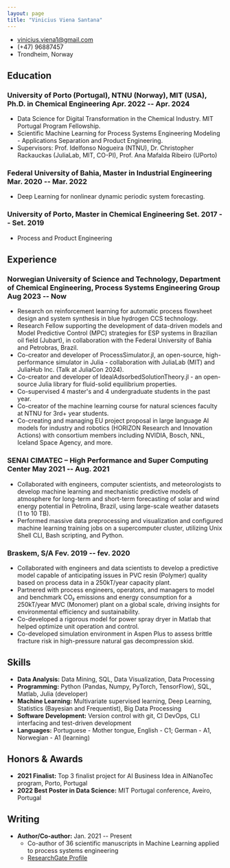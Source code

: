 ```yaml
---
layout: page  
title: "Vinicius Viena Santana"  
---
```


- <vinicius.viena1@gmail.com>  
- (+47) 96887457  
- Trondheim, Norway  

## Education

### <span>University of Porto (Portugal), NTNU (Norway), MIT (USA), Ph.D. in Chemical Engineering</span> <span>Apr. 2022 -- Apr. 2024</span>  
  - Data Science for Digital Transformation in the Chemical Industry. MIT Portugal Program Fellowship.
  - Scientific Machine Learning for Process Systems Engineering Modeling - Applications Separation and Product Engineering.
  - Supervisors: Prof. Idelfonso Nogueira (NTNU), Dr. Christopher Rackauckas (JuliaLab, MIT, CO-PI), Prof. Ana Mafalda Ribeiro (UPorto)

### <span>Federal University of Bahia, Master in Industrial Engineering</span> <span>Mar. 2020 -- Mar. 2022</span>  
  - Deep Learning for nonlinear dynamic periodic system forecasting.

### <span>University of Porto, Master in Chemical Engineering</span> <span>Set. 2017 -- Set. 2019</span>  
  - Process and Product Engineering

## Experience

### <span>Norwegian University of Science and Technology, Department of Chemical Engineering, Process Systems Engineering Group</span> <span>Aug 2023 -- Now</span>  
  - Research on reinforcement learning for automatic process flowsheet design and system synthesis in blue hydrogen CCS technology.
  - Research Fellow supporting the development of data-driven models and Model Predictive Control (MPC) strategies for ESP systems in Brazilian oil field (Jubart), in collaboration with the Federal University of Bahia and Petrobras, Brazil.
  - Co-creator and developer of ProcessSimulator.jl, an open-source, high-performance simulator in Julia - collaboration with JuliaLab (MIT) and JuliaHub Inc. (Talk at JuliaCon 2024).
  - Co-creator and developer of IdealAdsorbedSolutionTheory.jl - an open-source Julia library for fluid-solid equilibrium properties.
  - Co-supervised 4 master's and 4 undergraduate students in the past year.
  - Co-creator of the machine learning course for natural sciences faculty at NTNU for 3rd+ year students.
  - Co-creating and managing EU project proposal in large language AI models for industry and robotics (HORIZON Research and Innovation Actions) with consortium members including NVIDIA, Bosch, NNL, Iceland Space Agency, and more.

### <span>SENAI CIMATEC – High Performance and Super Computing Center</span> <span>May 2021 -- Aug. 2021</span>  
  - Collaborated with engineers, computer scientists, and meteorologists to develop machine learning and mechanistic predictive models of atmosphere for long-term and short-term forecasting of solar and wind energy potential in Petrolina, Brazil, using large-scale weather datasets (1 to 10 TB).
  - Performed massive data preprocessing and visualization and configured machine learning training jobs on a supercomputer cluster, utilizing Unix Shell CLI, Bash scripting, and Python.

### <span>Braskem, S/A</span> <span>Fev. 2019 -- fev. 2020</span>  
  - Collaborated with engineers and data scientists to develop a predictive model capable of anticipating issues in PVC resin (Polymer) quality based on process data in a 250kT/year capacity plant.
  - Partnered with process engineers, operators, and managers to model and benchmark CO₂ emissions and energy consumption for a 250kT/year MVC (Monomer) plant on a global scale, driving insights for environmental efficiency and sustainability.
  - Co-developed a rigorous model for power spray dryer in Matlab that helped optimize unit operation and control.
  - Co-developed simulation environment in Aspen Plus to assess brittle fracture risk in high-pressure natural gas decompression skid.

## Skills

- **Data Analysis:** Data Mining, SQL, Data Visualization, Data Processing  
- **Programming:** Python (Pandas, Numpy, PyTorch, TensorFlow), SQL, Matlab, Julia (developer)  
- **Machine Learning:** Multivariate supervised learning, Deep Learning, Statistics (Bayesian and Frequentist), Big Data Processing  
- **Software Development:** Version control with git, CI DevOps, CLI interfacing and test-driven development  
- **Languages:** Portuguese - Mother tongue, English - C1; German - A1, Norwegian - A1 (learning)

## Honors & Awards

- **2021 Finalist:** Top 3 finalist project for AI Business Idea in AINanoTec program, Porto, Portugal  
- **2022 Best Poster in Data Science:** MIT Portugal conference, Aveiro, Portugal

## Writing

- **Author/Co-author:** Jan. 2021 -- Present  
  - Co-author of 36 scientific manuscripts in Machine Learning applied to process systems engineering  
  - [ResearchGate Profile](https://www.researchgate.net/profile/Vinicius-Viena)
